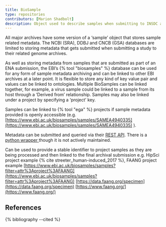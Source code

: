 ```yaml
---
title: BioSample
type: repositories
contributors: [Marion Shadbolt]
description: Object used to describe samples when submitting to INSDC and CNCB repositories
---
```


All major archives have some version of a ‘sample’ object that stores sample related metadata. The NCBI (SRA), DDBJ and CNCB (GSA) databases are limited to storing metadata that gets submitted when submitting a study to their related genome archives.

As well as storing metadata from samples that are submitted as part of an ENA submission, the EBI’s {% tool "biosamples" %} database can be used for any form of sample metadata archiving and can be linked to other EBI archives at a later point. It is flexible to store any kind of key value pair and values can be linked to ontologies. Multiple BioSamples can be linked together, for example, a virus sample could be linked to a sample from its host through a ‘Derived from’ relationship. Samples may also be linked under a project by specifying a ‘project’ key.

Samples can be linked to {% tool "ega" %} projects if sample metadata provided is openly accessible (e.g. [https://www.ebi.ac.uk/biosamples/samples/SAMEA4940335](https://www.ebi.ac.uk/biosamples/samples/SAMEA4940335) ).

Metadata can be submitted and queried via their [REST API](https://www.ebi.ac.uk/biosamples/docs/references/api/overview). There is a [python wrapper ](https://github.com/Kerruba/python_biosamples-v4_lib)though it is not actively maintained.

Can be used to provide a stable identifier to project samples as they are being processed and then linked to the final archival submission e.g. HipSci project example {% cite streeter_human-induced_2017 %}, FAANG project example [https://www.ebi.ac.uk/biosamples/samples?filter=attr%3Aproject%3AFAANG](https://www.ebi.ac.uk/biosamples/samples?filter=attr%3Aproject%3AFAANG) [https://data.faang.org/specimen](https://data.faang.org/specimen)  [https://www.faang.org/](https://www.faang.org/)


## References

{% bibliography --cited %}